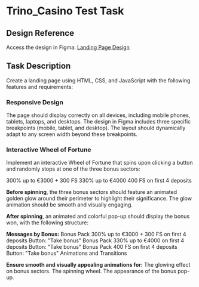 # Trino_Casino Test Task

## Design Reference
Access the design in Figma: [Landing Page Design](https://www.figma.com/design/wbIBeBWki18VonZjCdjYoW/Untitled?node-id=1-5228&node-type=frame&t=EyBopv2BXOEv5Fpb-0)

## Task Description
Create a landing page using HTML, CSS, and JavaScript with the following features and requirements:

### Responsive Design
The page should display correctly on all devices, including mobile phones, tablets, laptops, and desktops.
The design in Figma includes three specific breakpoints (mobile, tablet, and desktop). The layout should dynamically adapt to any screen width beyond these breakpoints.

### Interactive Wheel of Fortune
Implement an interactive Wheel of Fortune that spins upon clicking a button and randomly stops at one of the three bonus sectors:

300% up to €3000 + 300 FS
330% up to €4000
400 FS on first 4 deposits

**Before spinning**, the three bonus sectors should feature an animated golden glow around their perimeter to highlight their significance. The glow animation should be smooth and visually engaging.

**After spinning**, an animated and colorful pop-up should display the bonus won, with the following structure:

**Messages by Bonus:**
Bonus Pack 300% up to €3000 + 300 FS on first 4 deposits
Button: "Take bonus"
Bonus Pack 330% up to €4000 on first 4 deposits
Button: "Take bonus"
Bonus Pack 400 FS on first 4 deposits
Button: "Take bonus"
Animations and Transitions

**Ensure smooth and visually appealing animations for:**
The glowing effect on bonus sectors.
The spinning wheel.
The appearance of the bonus pop-up.
